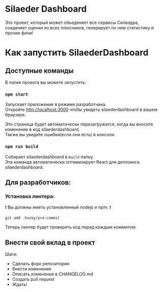 # Silaeder Dashboard

Это проект, который может обьеденяет все сервисы Силаэдра, соеденяет оценки из всех плюсников, генерирует по ним статистику и прочие фичи!

# Как запустить SilaederDashboard

## Доступные команды

В папке проекта вы можете запустить:

### `npm start`

Запускает приложение в режиме разработчика.\
Откройте [http://localhost:3000](http://localhost:3000) чтобы увидеть silaederdashboard в вашем браузере.

Это страница будет автоматически перезагружатся, когда вы вносите изменение в код silaederdashboard.\
Также вы увидите ошибки(если они есть) в консоли.

### `npm run build`

Собирает silaederdashboard в `build` папку.\
Эта команда автоматически оптимизирует React для деплоинга silaederdashboard.

## Для разработчиков:

### Установка линтера:

❗️ Вы должны иметь установленный nodejs и npm. ❗️

```
git add .husky/pre-commit
```

Теперь линтер будет проверять код перед каждым коммитом.

## Внести свой вклад в проект

Шаги:

-   Сделать форк репозитория
-   Внести изменения
-   Описать изменения в CHANGELOG.md
-   Создать pull request
-   Ждать!
